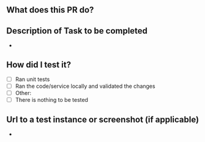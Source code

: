 ## What does this PR do?

## Description of Task to be completed

- 

## How did I test it?

- [ ] Ran unit tests
- [ ] Ran the code/service locally and validated the changes
- [ ] Other:
- [ ] There is nothing to be tested

## Url to a test instance or screenshot (if applicable)
- 
